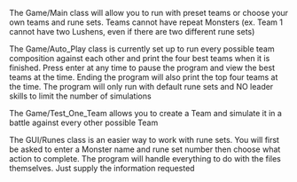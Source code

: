 The Game/Main class will allow you to run with preset teams or choose your own teams and rune sets. 
Teams cannot have repeat Monsters (ex. Team 1 cannot have two Lushens, even if there are two different rune sets)


The Game/Auto_Play class is currently set up to run every possible team composition against each other and print the four best teams when it is finished. 
Press enter at any time to pause the program and view the best teams at the time. Ending the program will also print the top four teams at the time. 
The program will only run with default rune sets and NO leader skills to limit the number of simulations


The Game/Test_One_Team allows you to create a Team and simulate it in a battle against every other possible Team


The GUI/Runes class is an easier way to work with rune sets. 
You will first be asked to enter a Monster name and rune set number then choose what action to complete. 
The program will handle everything to do with the files themselves. Just supply the information requested